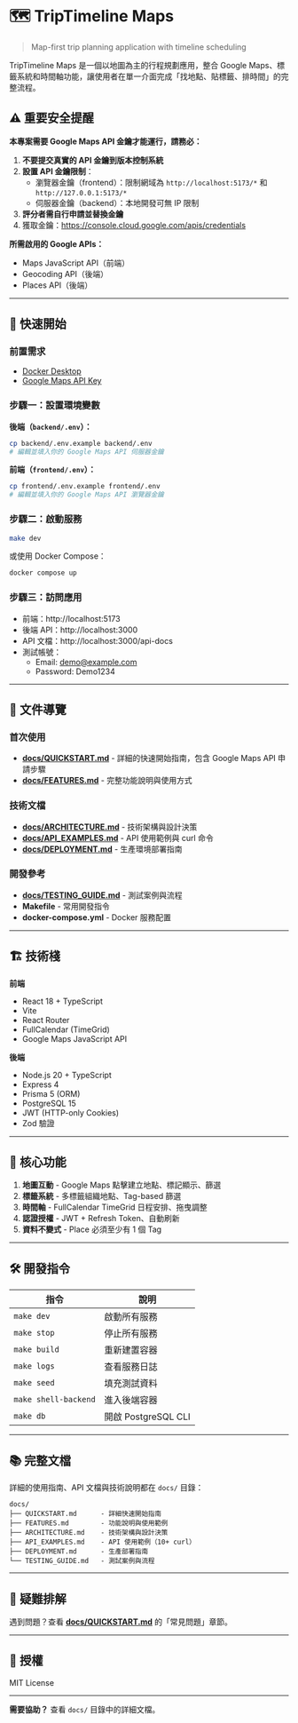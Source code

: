 # 🗺️ TripTimeline Maps

> Map-first trip planning application with timeline scheduling

TripTimeline Maps 是一個以地圖為主的行程規劃應用，整合 Google Maps、標籤系統和時間軸功能，讓使用者在單一介面完成「找地點、貼標籤、排時間」的完整流程。

## ⚠️ 重要安全提醒

**本專案需要 Google Maps API 金鑰才能運行，請務必：**

1. **不要提交真實的 API 金鑰到版本控制系統**
2. **設置 API 金鑰限制**：
   - 瀏覽器金鑰（frontend）：限制網域為 `http://localhost:5173/*` 和 `http://127.0.0.1:5173/*`
   - 伺服器金鑰（backend）：本地開發可無 IP 限制
3. **評分者需自行申請並替換金鑰**
4. 獲取金鑰：https://console.cloud.google.com/apis/credentials

**所需啟用的 Google APIs：**
- Maps JavaScript API（前端）
- Geocoding API（後端）
- Places API（後端）

---

## 🚀 快速開始

### 前置需求

- [Docker Desktop](https://www.docker.com/products/docker-desktop)
- [Google Maps API Key](https://console.cloud.google.com/apis/credentials)

### 步驟一：設置環境變數

**後端（`backend/.env`）：**
```bash
cp backend/.env.example backend/.env
# 編輯並填入你的 Google Maps API 伺服器金鑰
```

**前端（`frontend/.env`）：**
```bash
cp frontend/.env.example frontend/.env
# 編輯並填入你的 Google Maps API 瀏覽器金鑰
```

### 步驟二：啟動服務

```bash
make dev
```

或使用 Docker Compose：
```bash
docker compose up
```

### 步驟三：訪問應用

- 前端：http://localhost:5173
- 後端 API：http://localhost:3000
- API 文檔：http://localhost:3000/api-docs
- 測試帳號：
  - Email: demo@example.com
  - Password: Demo1234

---

## 📖 文件導覽

### 首次使用
- **[docs/QUICKSTART.md](./docs/QUICKSTART.md)** - 詳細的快速開始指南，包含 Google Maps API 申請步驟
- **[docs/FEATURES.md](./docs/FEATURES.md)** - 完整功能說明與使用方式

### 技術文檔
- **[docs/ARCHITECTURE.md](./docs/ARCHITECTURE.md)** - 技術架構與設計決策
- **[docs/API_EXAMPLES.md](./docs/API_EXAMPLES.md)** - API 使用範例與 curl 命令
- **[docs/DEPLOYMENT.md](./docs/DEPLOYMENT.md)** - 生產環境部署指南

### 開發參考
- **[docs/TESTING_GUIDE.md](./docs/TESTING_GUIDE.md)** - 測試案例與流程
- **Makefile** - 常用開發指令
- **docker-compose.yml** - Docker 服務配置

---

## 🏗️ 技術棧

**前端**
- React 18 + TypeScript
- Vite
- React Router
- FullCalendar (TimeGrid)
- Google Maps JavaScript API

**後端**
- Node.js 20 + TypeScript
- Express 4
- Prisma 5 (ORM)
- PostgreSQL 15
- JWT (HTTP-only Cookies)
- Zod 驗證

---

## 🔑 核心功能

1. **地圖互動** - Google Maps 點擊建立地點、標記顯示、篩選
2. **標籤系統** - 多標籤組織地點、Tag-based 篩選
3. **時間軸** - FullCalendar TimeGrid 日程安排、拖曳調整
4. **認證授權** - JWT + Refresh Token、自動刷新
5. **資料不變式** - Place 必須至少有 1 個 Tag

---

## 🛠️ 開發指令

| 指令 | 說明 |
|------|------|
| `make dev` | 啟動所有服務 |
| `make stop` | 停止所有服務 |
| `make build` | 重新建置容器 |
| `make logs` | 查看服務日誌 |
| `make seed` | 填充測試資料 |
| `make shell-backend` | 進入後端容器 |
| `make db` | 開啟 PostgreSQL CLI |

---

## 📚 完整文檔

詳細的使用指南、API 文檔與技術說明都在 `docs/` 目錄：

```
docs/
├── QUICKSTART.md      - 詳細快速開始指南
├── FEATURES.md        - 功能說明與使用範例
├── ARCHITECTURE.md    - 技術架構與設計決策
├── API_EXAMPLES.md    - API 使用範例（10+ curl）
├── DEPLOYMENT.md      - 生產部署指南
└── TESTING_GUIDE.md   - 測試案例與流程
```

---

## 🐛 疑難排解

遇到問題？查看 **[docs/QUICKSTART.md](./docs/QUICKSTART.md)** 的「常見問題」章節。

---

## 📄 授權

MIT License

---

**需要協助？** 查看 `docs/` 目錄中的詳細文檔。
